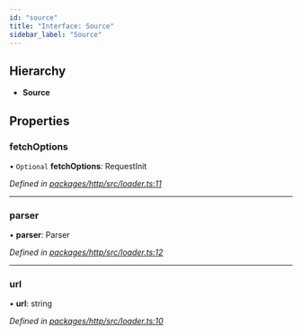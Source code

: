 ```yaml
---
id: "source"
title: "Interface: Source"
sidebar_label: "Source"
---
```


## Hierarchy

- **Source**

## Properties

### fetchOptions

• `Optional` **fetchOptions**: RequestInit

_Defined in [packages/http/src/loader.ts:11](https://github.com/willsoto/node-konfig/blob/60bd8de/packages/http/src/loader.ts#L11)_

---

### parser

• **parser**: Parser

_Defined in [packages/http/src/loader.ts:12](https://github.com/willsoto/node-konfig/blob/60bd8de/packages/http/src/loader.ts#L12)_

---

### url

• **url**: string

_Defined in [packages/http/src/loader.ts:10](https://github.com/willsoto/node-konfig/blob/60bd8de/packages/http/src/loader.ts#L10)_
